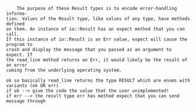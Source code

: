         The purpose of these Result types is to encode error-handling informa-
    tion. Values of the Result type, like values of any type, have methods defined
    on them. An instance of io::Result has an expect method that you can call.
    If this instance of io::Result is an Err value, expect will cause the program to
    crash and display the message that you passed as an argument to expect. If
    the read_line method returns an Err, it would likely be the result of an error
    coming from the underlying operating system.

    ok so basically read_line returns the type RESULT which are enums with variants (ok OR err)
    if ok --> give the code the value that the user unimplemented!
    if err --> the result type err has method expect that you can send message through


